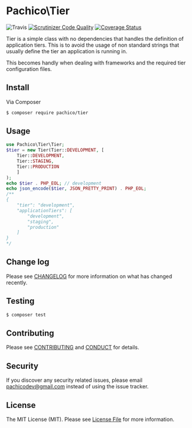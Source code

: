 # Pachico\Tier

![Travis](https://travis-ci.org/pachico/tier.svg?branch=master) [![Scrutinizer Code Quality](https://scrutinizer-ci.com/g/pachico/tier/badges/quality-score.png?b=master)](https://scrutinizer-ci.com/g/pachico/tier/?branch=master) [![Coverage Status](https://coveralls.io/repos/github/pachico/tier/badge.svg?branch=master)](https://coveralls.io/github/pachico/tier?branch=master)

Tier is a simple class with no dependencies that handles the definition of application tiers.
This is to avoid the usage of non standard strings that usually define the tier an application is running in.

This becomes handly when dealing with frameworks and the required tier configuration files.

## Install

Via Composer

``` bash
$ composer require pachico/tier
```

## Usage

```php
use Pachico\Tier\Tier;
$tier = new Tier(Tier::DEVELOPMENT, [
    Tier::DEVELOPMENT,
    Tier::STAGING,
    Tier::PRODUCTION
    ]
);
echo $tier . PHP_EOL; // development
echo json_encode($tier, JSON_PRETTY_PRINT) . PHP_EOL;
/**
{
    "tier": "development",
    "applicationTiers": [
        "development",
        "staging",
        "production"
    ]
}
*/

```

## Change log

Please see [CHANGELOG](CHANGELOG.md) for more information on what has changed recently.

## Testing

``` bash
$ composer test
```

## Contributing

Please see [CONTRIBUTING](CONTRIBUTING.md) and [CONDUCT](CONDUCT.md) for details.

## Security

If you discover any security related issues, please email pachicodev@gmail.com instead of using the issue tracker.

## License

The MIT License (MIT). Please see [License File](LICENSE.md) for more information.
